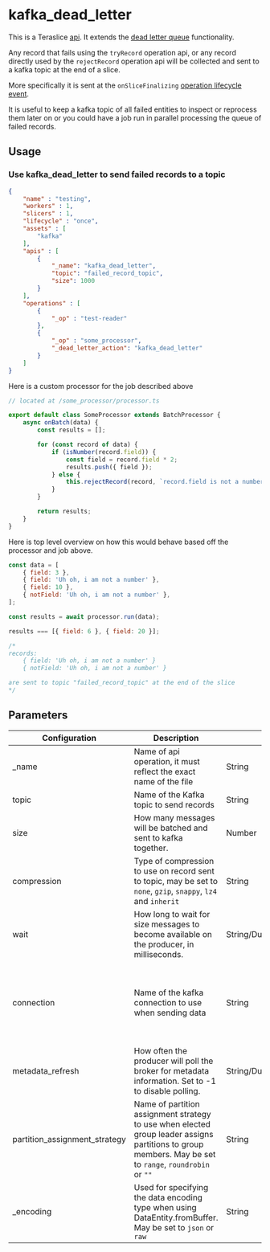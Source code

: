 # kafka_dead_letter
This is a Teraslice [api](https://terascope.github.io/teraslice/docs/jobs/types-of-operations#apis). It extends the [dead letter queue](https://terascope.github.io/teraslice/docs/jobs/dead-letter-queue#docsNav) functionality.

Any record that fails using the `tryRecord` operation api, or any record directly used by the `rejectRecord` operation api will be collected and sent to a kafka topic at the end of a slice.

More specifically it is sent at the `onSliceFinalizing` [operation lifecycle event](https://terascope.github.io/teraslice/docs/packages/job-components/api/interfaces/workeroperationlifecycle).

It is useful to keep a kafka topic of all failed entities to inspect or  reprocess them later on or you could have a job run in parallel processing the queue of failed records.

## Usage

### Use kafka_dead_letter to send failed records to a topic

```json
{
    "name" : "testing",
    "workers" : 1,
    "slicers" : 1,
    "lifecycle" : "once",
    "assets" : [
        "kafka"
    ],
    "apis" : [
        {
            "_name": "kafka_dead_letter",
            "topic": "failed_record_topic",
            "size": 1000
        }
    ],
    "operations" : [
        {
            "_op" : "test-reader"
        },
        {
            "_op" : "some_processor",
            "_dead_letter_action": "kafka_dead_letter"
        }
    ]
}
```

Here is a custom processor for the job described above

```javascript
// located at /some_processor/processor.ts

export default class SomeProcessor extends BatchProcessor {
    async onBatch(data) {
        const results = [];

        for (const record of data) {
            if (isNumber(record.field)) {
                const field = record.field * 2;
                results.push({ field });
            } else {
                this.rejectRecord(record, `record.field is not a number`)
            }
        }

        return results;
    }
}
```

Here is top level overview on how this would behave based off the processor and job above.

```js
const data = [
    { field: 3 },
    { field: 'Uh oh, i am not a number' },
    { field: 10 },
    { notField: 'Uh oh, i am not a number' },
];

const results = await processor.run(data);

results === [{ field: 6 }, { field: 20 }];

/*
records:
    { field: 'Uh oh, i am not a number' }
    { notField: 'Uh oh, i am not a number' }

are sent to topic "failed_record_topic" at the end of the slice
*/
```

## Parameters

| Configuration | Description | Type |  Notes |
| --------- | -------- | ------ | ------ |
| \_name| Name of api operation, it must reflect the exact name of the file | String | required |
| topic | Name of the Kafka topic to send records | String | required |
| size | How many messages will be batched and sent to kafka together. | Number | optional, defaults to `10000` |
| compression | Type of compression to use on record sent to topic, may be set to `none`, `gzip`, `snappy`, `lz4` and `inherit` | String | optional, defaults to `gzip` |
| wait | How long to wait for size messages to become available on the producer, in milliseconds. | String/Duration/Number | optional, defaults to `500` |
| connection | Name of the kafka connection to use when sending data | String | optional, defaults to the 'default' connection in the kafka terafoundation connector config |
| metadata_refresh | How often the producer will poll the broker for metadata information. Set to -1 to disable polling. | String/Duration/Number | optional, defaults to `"5 minutes"` |
| partition_assignment_strategy |  Name of partition assignment strategy to use when elected group leader assigns partitions to group members. May be set to `range`, `roundrobin` or `""` | String | optional, defaults to `""` |
| _encoding | Used for specifying the data encoding type when using DataEntity.fromBuffer. May be set to `json` or `raw` | String | optional, defaults to `json` |
